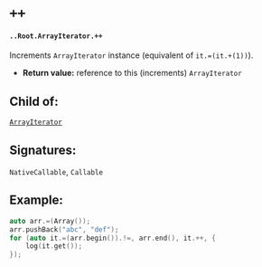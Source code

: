 # `++`

#### `..Root.ArrayIterator.++`

Increments `ArrayIterator` instance (equivalent of `it.=(it.+(1))`).

* **Return value:** reference to this (increments) `ArrayIterator`

## Child of:

[`ArrayIterator`](docs..Root.ArrayIterator.md)

## Signatures:

`NativeCallable`, `Callable`

## Example:

```c
auto arr.=(Array());
arr.pushBack("abc", "def");
for (auto it.=(arr.begin()).!=, arr.end(), it.++, {
    log(it.get());
});
```